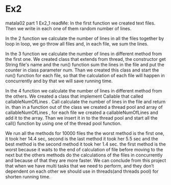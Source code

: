 # Ex2
matala02 part 1 Ex2_1 readMe:
 In the first function we created text files. Then we write in each one of them random number of lines.
 
In the 2 function we calculate the number of lines in all the files together by loop in loop,
we go throw all files and, in each file, we sum the lines.

In the 3 function we calculate the number of lines in different method from the first one.
We created class that extends from thread, the constructor get String file's name and the run() function sum the lines in the file and put
the counter in class parameter num.
Than we created this class and start the run() function for each file, so that the calculation of each file
will happen in concurrently and by that we will save running time.

In the 4 function we calculate the number of lines in different method from the others. 
We created a class that implement Callable that called callableNumOfLines . 
Call  calculate the number of lines in the file and return in.
than in a function out of the class we created a thread pool and array of callableNumOfLines 
, for each file we created a callableNumOfLines  and add it to the array. 
Than we insert it in to the thread pool and start all the call() function by using one of the thread pool function.

We run all the methods for 10000 files the the worst method is the first one, 
it took her 14.4 sec, second is the last method it took her 5.5 sec and the best method is the second method it took her 1.4 sec.
the first method is the worst because it waits to the end of calculation of file before moving to the next
but the others methods do the calculations of the files in concurrently and because of that they are more faster. 
We can conclude from this project that when we have multi tasks that we need to perform,
and they don’t dependent on each other we should use in threads(and threads pool) for shorten running time.    
 
